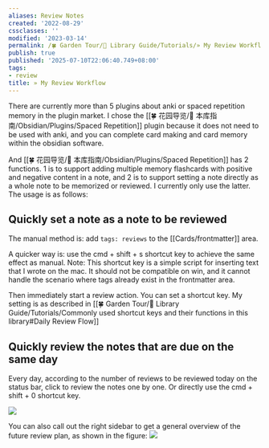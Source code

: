 ```yaml
---
aliases: Review Notes
created: '2022-08-29'
cssclasses: ''
modified: '2023-03-14'
permalink: /🍀 Garden Tour/🧰 Library Guide/Tutorials/» My Review Workflow.md
publish: true
published: '2025-07-10T22:06:40.749+08:00'
tags:
- review
title: » My Review Workflow
---
```

There are currently more than 5 plugins about anki or spaced repetition memory in the plugin market. I chose the [[🍀 花园导览/🧰 本库指南/Obsidian/Plugins/Spaced Repetition]] plugin because it does not need to be used with anki, and you can complete card making and card memory within the obsidian software.

And [[🍀 花园导览/🧰 本库指南/Obsidian/Plugins/Spaced Repetition]] has 2 functions. 1 is to support adding multiple memory flashcards with positive and negative content in a note, and 2 is to support setting a note directly as a whole note to be memorized or reviewed. I currently only use the latter. The usage is as follows:

## Quickly set a note as a note to be reviewed

The manual method is: add `tags: reviews` to the [[Cards/frontmatter]] area.

A quicker way is: use the cmd + shift + s shortcut key to achieve the same effect as manual.
	Note: This shortcut key is a simple script for inserting text that I wrote on the mac. It should not be compatible on win, and it cannot handle the scenario where tags already exist in the frontmatter area.

Then immediately start a review action. You can set a shortcut key. My setting is as described in [[🍀 Garden Tour/🧰 Library Guide/Tutorials/Commonly used shortcut keys and their functions in this library#Daily Review Flow]]

## Quickly review the notes that are due on the same day

Every day, according to the number of reviews to be reviewed today on the status bar, click to review the notes one by one. Or directly use the cmd + shift + 0 shortcut key.

![](https://img2.oldwinter.top/20220829210221.png)

You can also call out the right sidebar to get a general overview of the future review plan, as shown in the figure:
![](https://img2.oldwinter.top/20220829210140.png) 